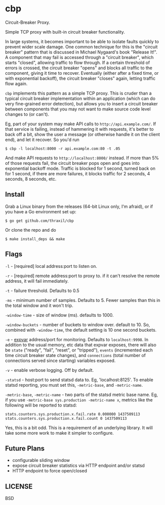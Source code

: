 # cbp

Circuit-Breaker Proxy.

Simple TCP proxy with built-in circuit breaker functionality.

In large systems, it becomes important to be able to isolate faults
quickly to prevent wider scale damage. One common technique for this
is the "circuit breaker" pattern that is discussed in Michael
Nygaard's book "Release It!". A component that may fail is accessed
through a "circuit breaker", which starts "closed", allowing traffic
to flow through. If a certain threshold of errors is crossed, the
circuit breaker "opens" and blocks all traffic to the component,
giving it time to recover. Eventually (either after a fixed time, or
with exponential backoff), the circuit breaker "closes" again, letting
traffic flow again.

`cbp` implements this pattern as a simple TCP proxy. This is cruder
than a typical circuit breaker implementation within an application
(which can do very fine-grained error detection), but allows you to
insert a circuit breaker between components that you may not want to
make source code level changes to (or can't).

Eg, part of your system may make API calls to
`http://api.example.com/`. If that service is failing, instead of
hammering it with requests, it's better to back off a bit, show the
user a message (or otherwise handle it on the client end), and let it
recover. So you'd run

    $ cbp -l localhost:8000 -r api.example.com:80 -t .05

And make API requests to `http://localhost:8000/` instead. If more
than 5% of those requests fail, the circuit breaker pops open and goes
into exponential backoff mode. Traffic is blocked for 1 second, turned
back on for 1 second, if there are more failures, it blocks traffic
for 2 seconds, 4 seconds, 8 seconds, etc.

## Install

Grab a Linux binary from the releases (64-bit Linux only, I'm afraid),
or if you have a Go environment set up:

    $ go get github.com/thraxil/cbp

Or clone the repo and do

    $ make install_deps && make

## Flags

`-l` - [required] local address:port to listen on.

`-r` - [required] remote address:port to proxy to. if it can't resolve
the remote address, it will fail immediately.

`-t` - failure threshold. Defaults to 0.5

`-ms` - minimum number of samples. Defaults to 5. Fewer samples than
        this in the total window and it won't trip.

`-window-time` - size of window (ms). defaults to 1000.

`-window-buckets` - number of buckets to window over. default
   to 10. So, combined with `-window-time`, the default setting is
   10 one second buckets.

`-e` - [expvar](https://golang.org/pkg/expvar/) address/port for
monitoring. Defaults to `localhost:9998`. In addition to the usual
memory, etc data that expvar exposes, there will also be `state`
("ready", "fail", "reset", or "tripped"), `events` (incremented each
time circuit breaker state changes), and `connections` (total number
of connections served since starting) variables exposed.

`-v` - enable verbose logging. Off by default.

`-statsd` - host:port to send statsd data to. Eg, 'localhost:8125'. To
enable statsd reporting, you must set this, `-metric-base`, and `-metric-name`.

`-metric-base`, `-metric-name` - two parts of the statsd metric base
name. Eg, if you use `-metric-base sys.production -metric-name x`,
metrics like the following will be reported to statsd:

```
stats.counters.sys.production.x.fail.rate 0.000000 1437509113
stats.counters.sys.production.x.fail.count 0 1437509113
```

Yes, this is a bit odd. This is a requirement of an underlying
library. It will take some more work to make it simpler to configure.


## Future Plans

* configurable sliding window
* expose circuit breaker statistics via HTTP endpoint and/or statsd
* HTTP endpoint to force open/closed

## LICENSE

BSD
